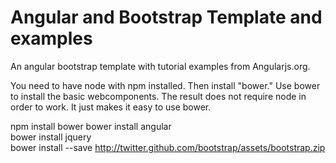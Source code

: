 Angular and Bootstrap Template and examples
====

An angular bootstrap template with tutorial examples from Angularjs.org. 

You need to have node with npm installed. Then install "bower." Use bower to install the basic webcomponents. The result
does not require node in order to work. It just makes it easy to use bower.

npm install bower
bower install angular                                                                                                                                                         
bower install jquery                                                                                                                                                          
bower install --save http://twitter.github.com/bootstrap/assets/bootstrap.zip 
